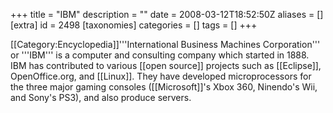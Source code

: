 +++
title = "IBM"
description = ""
date = 2008-03-12T18:52:50Z
aliases = []
[extra]
id = 2498
[taxonomies]
categories = []
tags = []
+++

[[Category:Encyclopedia]]'''International Business Machines Corporation''' or '''IBM''' is a computer and consulting company which started in 1888. IBM has contributed to various [[open source]] projects such as [[Eclipse]], OpenOffice.org, and [[Linux]]. They have developed microprocessors for the three major gaming consoles ([[Microsoft]]'s Xbox 360, Ninendo's Wii, and Sony's PS3), and also produce servers.
